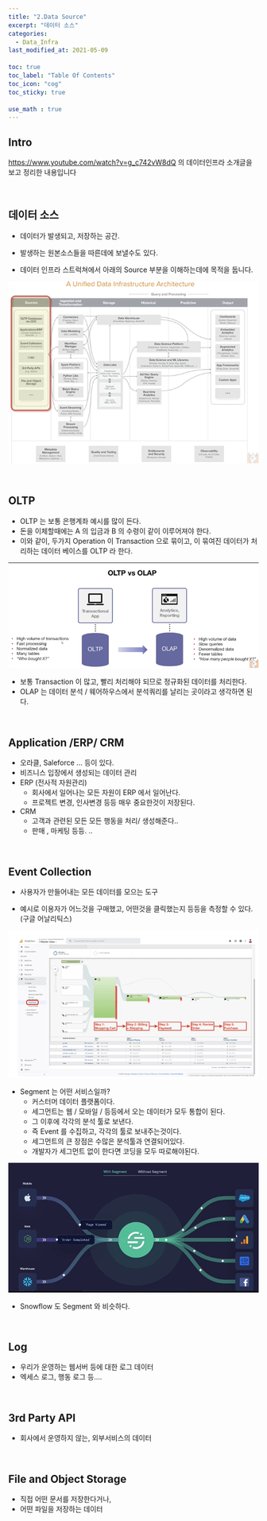 ```yaml
---
title: "2.Data Source"
excerpt: "데이터 소스"
categories:
  - Data_Infra
last_modified_at: 2021-05-09

toc: true
toc_label: "Table Of Contents"
toc_icon: "cog"
toc_sticky: true

use_math : true
---
```


## Intro

https://www.youtube.com/watch?v=g_c742vW8dQ 의 데이터인프라 소개글을 보고 정리한 내용입니다

<br>

## 데이터 소스

- 데이터가 발생되고, 저장하는 공간.
- 발생하는 원본소스들을 따른데에 보낼수도 있다.

- 데이터 인프라 스트럭쳐에서 아래의 Source 부분을 이해하는데에 목적을 둡니다.

![png](/assets/images/Data_Infra/1_1.png)

<br>

## OLTP

- OLTP 는 보통 은행계좌 예시를 많이 든다.
- 돈을 이체할때에는 A 의 입금과 B 의 수령이 같이 이루어져야 한다.
- 이와 같이, 두가지 Operation 이 Transaction 으로 묶이고, 이 묶여진 데이터가 처리하는 데이터 베이스를 OLTP 라 한다.

![png](/assets/images/Data_Infra/1_2.png)

- 보통 Transaction 이 많고, 빨리 처리해야 되므로 정규화된 데이터를 처리한다. 
- OLAP 는 데이터 분석 / 웨어하우스에서 분석쿼리를 날리는 곳이라고 생각하면 된다.

<Br>

## Application /ERP/ CRM 

- 오라클, Saleforce ... 등이 있다.
- 비즈니스 입장에서 생성되는 데이터 관리
- ERP (전사적 자원관리)
  - 회사에서 일어나는 모든 자원이 ERP 에서 일어난다.
  - 프로젝트 변경, 인사변경 등등 매우 중요한것이 저장된다.
- CRM
  - 고객과 관련된 모든 모든 행동을 처리/ 생성해준다.. 
  - 판매 , 마케팅 등등. ..

<br>

##  Event Collection

- 사용자가 만들어내는 모든 데이터를 모으는 도구

- 예시로 이용자가 어느것을 구매했고, 어떤것을 클릭했는지 등등을 측정할 수 있다. (구글 어날리틱스)

![png](/assets/images/Data_Infra/1_3.png)

- Segment 는 어떤 서비스일까?
  - 커스터머 데이터 플랫폼이다. 
  - 세그먼트는 웹 / 모바일 / 등등에서 오는 데이터가 모두 통합이 된다.
  - 그 이후에 각각의 분석 툴로 보낸다.
  - 즉 Event 를 수집하고, 각각의 툴로 보내주는것이다.
  - 세그먼트의 큰 장점은 수많은 분석툴과 연결되어있다.
  - 개발자가 세그먼트 없이 한다면 코딩을 모두 따로해야된다.

![png](/assets/images/Data_Infra/1_4.png)

- Snowflow 도 Segment 와 비슷하다.

<br>

## Log

- 우리가 운영하는 웹서버 등에 대한 로그 데이터
- 엑세스 로그, 행동 로그 등....

<br>

## 3rd Party API

- 회사에서 운영하지 않는, 외부서비스의 데이터

<Br>

## File and Object Storage

- 직접 어떤 문서를 저장한다거나,
- 어떤 파일을 저장하는 데이터